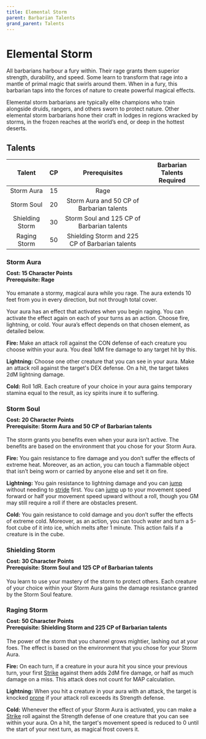```yaml
---
title: Elemental Storm
parent: Barbarian Talents
grand_parent: Talents
---
```


# Elemental Storm
All barbarians harbour a fury within. Their rage grants them superior strength, durability, and speed. Some learn to transform that rage into a mantle of primal magic that swirls around them. When in a fury, this barbarian taps into the forces of nature to create powerful magical effects.

Elemental storm barbarians are typically elite champions who train alongside druids, rangers, and others sworn to protect nature. Other elemental storm barbarians hone their craft in lodges in regions wracked by storms, in the frozen reaches at the world’s end, or deep in the hottest deserts.

## Talents

| Talent | CP | Prerequisites | Barbarian Talents Required |
|:------:|:--:|:-------------:|:--------------------------:|
| Storm Aura | 15  | Rage |
| Storm Soul| 20 | Storm Aura and 50 CP of Barbarian talents |
| Shielding Storm | 30 | Storm Soul and 125 CP of Barbarian talents |
| Raging Storm | 50 | Shielding Storm and 225 CP of Barbarian talents |

### Storm Aura

<div style="margin-top:-10px;"></div>

#### **Cost:** 15 Character Points<br>**Prerequisite:** Rage
You emanate a stormy, magical aura while you rage. The aura extends 10 feet from you in every direction, but not through total cover.

Your aura has an effect that activates when you begin raging. You can activate the effect again on each of your turns as an action. Choose fire, lightning, or cold. Your aura’s effect depends on that chosen element, as detailed below.

**Fire:** Make an attack roll against the CON defense of each creature you choose within your aura. You deal 1dM fire damage to any target hit by this. 

**Lightning:** Choose one other creature that you can see in your aura. Make an attack roll against the target's DEX defense. On a hit, the target takes 2dM lightning damage.

**Cold:** Roll 1dR. Each creature of your choice in your aura gains temporary stamina equal to the result, as icy spirits inure it to suffering.

### Storm Soul

<div style="margin-top:-10px;"></div>

#### **Cost:** 20 Character Points<br>**Prerequisite:** Storm Aura and 50 CP of Barbarian talents
The storm grants you benefits even when your aura isn’t active. The benefits are based on the environment that you chose for your Storm Aura.

**Fire:** You gain resistance to fire damage and you don’t suffer the effects of extreme heat. Moreover, as an action, you can touch a flammable object that isn’t being worn or carried by anyone else and set it on fire.

**Lightning:** You gain resistance to lightning damage and you can [jump](https://stormchaserroleplaying.com/stormchaserRPG/Skills/Athletics/Jump/) without needing to [stride](https://stormchaserroleplaying.com/stormchaserRPG/Combat/Moves/Stride/) first. You can [jump](https://stormchaserroleplaying.com/stormchaserRPG/Skills/Athletics/Jump/) up to your movement speed forward or half your movement speed upward without a roll, though you GM may still require a roll if there are obstacles present.

**Cold:** You gain resistance to cold damage and you don’t suffer the effects of extreme cold. Moreover, as an action, you can touch water and turn a 5-foot cube of it into ice, which melts after 1 minute. This action fails if a creature is in the cube.

### Shielding Storm

<div style="margin-top:-10px;"></div>

#### **Cost:** 30 Character Points<br>**Prerequisite:** Storm Soul and 125 CP of Barbarian talents
You learn to use your mastery of the storm to protect others. Each creature of your choice within your Storm Aura gains the damage resistance granted by the Storm Soul feature.

### Raging Storm

<div style="margin-top:-10px;"></div>

#### **Cost:** 50 Character Points<br>**Prerequisite:** Shielding Storm and 225 CP of Barbarian talents
The power of the storm that you channel grows mightier, lashing out at your foes. The effect is based on the environment that you chose for your Storm Aura.

**Fire:** On each turn, if a creature in your aura hit you since your previous turn, your first [Strike](https://stormchaserroleplaying.com/stormchaserRPG/Combat/Actions/Strike/) against them adds 2dM fire damage, or half as much damage on a miss. This attack does not count for MAP calculation.

**Lightning:** When you hit a creature in your aura with an attack, the target is knocked [prone](https://stormchaserroleplaying.com/stormchaserRPG/Conditions/Prone/) if your attack roll exceeds its Strength defense.

**Cold:** Whenever the effect of your Storm Aura is activated, you can make a [Strike](https://stormchaserroleplaying.com/stormchaserRPG/Combat/Actions/Strike/) roll against the Strength defense of one creature that you can see within your aura. On a hit, the target's movement speed is reduced to 0 until the start of your next turn, as magical frost covers it.
